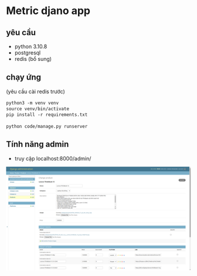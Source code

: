 # Metric djano app

## yêu cầu

- python 3.10.8 
- postgresql
- redis (bổ sung)

## chạy ứng 
(yêu cầu cài redis trước)

```
python3 -m venv venv
source venv/bin/activate
pip install -r requirements.txt

python code/manage.py runserver
```

## Tính năng admin
- truy cập localhost:8000/admin/

![Alt Text](admin.png)
